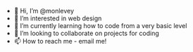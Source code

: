 - 👋 Hi, I’m @monlevey
- 👀 I’m interested in web design
- 🌱 I’m currently learning how to code from a very basic level
- 💞️ I’m looking to collaborate on projects for coding
- 📫 How to reach me - email me!

<!---
monlevey/monlevey is a ✨ special ✨ repository because its `README.md` (this file) appears on your GitHub profile.
You can click the Preview link to take a look at your changes.
--->
